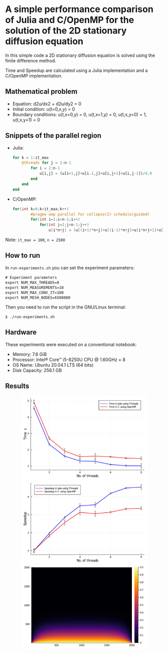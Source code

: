 # A simple performance comparison of Julia and C/OpenMP for the solution of the 2D stationary diffusion equation

In this simple code a 2D stationary diffusion equation is solved using the finite difference method.

Time and Speedup are calculated using a Julia implementation and a C/OpenMP implementation.

## Mathematical problem

- Equation: d2u/dx2 + d2u/dy2 = 0
- Initial condition: u(t=0,x,y) = 0
- Boundary conditions: u(t,x=0,y) = 0, u(t,x=1,y) = 0, u(t,x,y=0) = 1, u(t,x,y=1) = 0
  
## Snippets of the parallel region

- Julia:

  ```julia
  for k = 1:it_max
      @threads for j = 2:n-1
          for i = 2:n-1
              u[i,j] = (u[i+1,j]+u[i-1,j]+u[i,j+1]+u[i,j-1])/4.0
          end
      end
  end
  ```
  
- C/OpenMP:

  ```c
  for(int k=0;k<it_max;k++)
          #pragma omp parallel for collapse(2) schedule(guided)
          for(int i=1;i<n-1;i++)
              for(int j=1;j<n-1;j++)         
                  u[i*n+j] = (u[(i+1)*n+j]+u[(i-1)*n+j]+u[i*n+j+1]+u[i*n+j-1])/4.0;
  ```

Note: ``it_max = 100``, ``n = 2500``

## How to run

In ``run-experiments.sh`` you can set the experiment parameters:

```shell
# Experiment parameters
export NUM_MAX_THREADS=8
export NUM_MEASUREMENTS=10
export NUM_MAX_CONV_IT=100
export NUM_MESH_NODES=6500000
```

Then you need to run the script in the GNU/Linux terminal:

```shell
$ ./run-experiments.sh
```

## Hardware

These experiments were executed on a conventional notebook:
  - Memory: 7.6 GiB
  - Processor: Intel® Core™ i5-8250U CPU @ 1.60GHz × 8 
  - OS Name: Ubuntu 20.04.1 LTS (64 bits)
  - Disk Capacity: 256.1 GB

## Results

<p align="center">
<img aling="center" src="diffusion_parallel_julia-vs-c_time.svg" alt="diffusion_parallel_julia-vs-c_time" width="400"/>
<img aling="center" src="diffusion_parallel_julia-vs-c_speedup.svg" alt="diffusion_parallel_julia-vs-c_speedup" width="400"/>
<img aling="center" src="diffusion-on-a-plate.png" alt="diffusion-on-a-plate" width="400"/>
</p>
